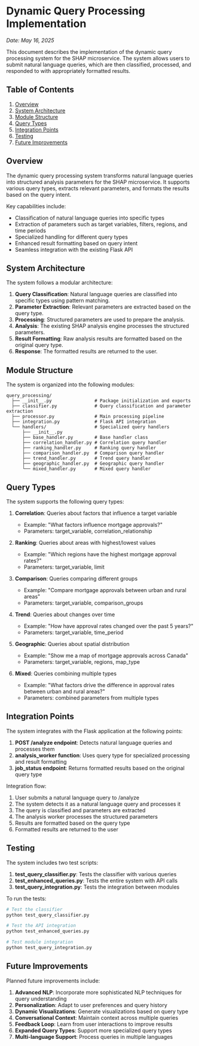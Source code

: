 # Dynamic Query Processing Implementation

*Date: May 16, 2025*

This document describes the implementation of the dynamic query processing system for the SHAP microservice. The system allows users to submit natural language queries, which are then classified, processed, and responded to with appropriately formatted results.

## Table of Contents

1. [Overview](#overview)
2. [System Architecture](#system-architecture)
3. [Module Structure](#module-structure)
4. [Query Types](#query-types)
5. [Integration Points](#integration-points)
6. [Testing](#testing)
7. [Future Improvements](#future-improvements)

## Overview

The dynamic query processing system transforms natural language queries into structured analysis parameters for the SHAP microservice. It supports various query types, extracts relevant parameters, and formats the results based on the query intent.

Key capabilities include:
- Classification of natural language queries into specific types
- Extraction of parameters such as target variables, filters, regions, and time periods
- Specialized handling for different query types
- Enhanced result formatting based on query intent
- Seamless integration with the existing Flask API

## System Architecture

The system follows a modular architecture:

1. **Query Classification**: Natural language queries are classified into specific types using pattern matching.
2. **Parameter Extraction**: Relevant parameters are extracted based on the query type.
3. **Processing**: Structured parameters are used to prepare the analysis.
4. **Analysis**: The existing SHAP analysis engine processes the structured parameters.
5. **Result Formatting**: Raw analysis results are formatted based on the original query type.
6. **Response**: The formatted results are returned to the user.

## Module Structure

The system is organized into the following modules:

```
query_processing/
  ├── __init__.py                # Package initialization and exports
  ├── classifier.py              # Query classification and parameter extraction
  ├── processor.py               # Main processing pipeline
  ├── integration.py             # Flask API integration
  └── handlers/                  # Specialized query handlers
      ├── __init__.py
      ├── base_handler.py        # Base handler class
      ├── correlation_handler.py # Correlation query handler
      ├── ranking_handler.py     # Ranking query handler
      ├── comparison_handler.py  # Comparison query handler
      ├── trend_handler.py       # Trend query handler
      ├── geographic_handler.py  # Geographic query handler
      └── mixed_handler.py       # Mixed query handler
```

## Query Types

The system supports the following query types:

1. **Correlation**: Queries about factors that influence a target variable
   - Example: "What factors influence mortgage approvals?"
   - Parameters: target_variable, correlation_relationship

2. **Ranking**: Queries about areas with highest/lowest values
   - Example: "Which regions have the highest mortgage approval rates?"
   - Parameters: target_variable, limit

3. **Comparison**: Queries comparing different groups
   - Example: "Compare mortgage approvals between urban and rural areas"
   - Parameters: target_variable, comparison_groups

4. **Trend**: Queries about changes over time
   - Example: "How have approval rates changed over the past 5 years?"
   - Parameters: target_variable, time_period

5. **Geographic**: Queries about spatial distribution
   - Example: "Show me a map of mortgage approvals across Canada"
   - Parameters: target_variable, regions, map_type

6. **Mixed**: Queries combining multiple types
   - Example: "What factors drive the difference in approval rates between urban and rural areas?"
   - Parameters: combined parameters from multiple types

## Integration Points

The system integrates with the Flask application at the following points:

1. **POST /analyze endpoint**: Detects natural language queries and processes them
2. **analysis_worker function**: Uses query type for specialized processing and result formatting
3. **job_status endpoint**: Returns formatted results based on the original query type

Integration flow:
1. User submits a natural language query to /analyze
2. The system detects it as a natural language query and processes it
3. The query is classified and parameters are extracted
4. The analysis worker processes the structured parameters
5. Results are formatted based on the query type
6. Formatted results are returned to the user

## Testing

The system includes two test scripts:

1. **test_query_classifier.py**: Tests the classifier with various queries
2. **test_enhanced_queries.py**: Tests the entire system with API calls
3. **test_query_integration.py**: Tests the integration between modules

To run the tests:

```bash
# Test the classifier
python test_query_classifier.py

# Test the API integration
python test_enhanced_queries.py

# Test module integration
python test_query_integration.py
```

## Future Improvements

Planned future improvements include:

1. **Advanced NLP**: Incorporate more sophisticated NLP techniques for query understanding
2. **Personalization**: Adapt to user preferences and query history
3. **Dynamic Visualizations**: Generate visualizations based on query type
4. **Conversational Context**: Maintain context across multiple queries
5. **Feedback Loop**: Learn from user interactions to improve results
6. **Expanded Query Types**: Support more specialized query types
7. **Multi-language Support**: Process queries in multiple languages

